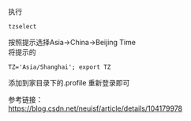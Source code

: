 执行
```
tzselect
```
按照提示选择Asia->China->Beijing Time  
将提示的
```
TZ='Asia/Shanghai'; export TZ
```
添加到家目录下的.profile
重新登录即可

参考链接：  
https://blog.csdn.net/neuisf/article/details/104179978
